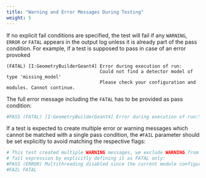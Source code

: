 ```yaml
---
title: "Warning and Error Messages During Testing"
weight: 5
---
```


If no explicit fail conditions are specified, the test will fail if any
`WARNING`, `ERROR` or `FATAL` appears in the output log unless it is
already part of the pass condition. For example, if a test is supposed
to pass in case of an error provoked
```
(FATAL) [I:GeometryBuilderGeant4] Error during execution of run:
                                  Could not find a detector model of type 'missing_model'
                                  Please check your configuration and modules. Cannot continue.
```

The full error message including the `FATAL` has to be provided as pass
condition:

```ini
#PASS (FATAL) [I:GeometryBuilderGeant4] Error during execution of run:\nCould not find a detector model of type 'missing_model'
```

If a test is expected to create multiple error or warning messages which
cannot be matched with a single pass condition, the `#FAIL` parameter
should be set explicitly to avoid matching the respective flags:

```ini
# This test created multiple WARNING messages, we exclude WARNING from the
# fail expression by explicitly defining it as FATAL only:
#PASS (ERROR) Multithreading disabled since the current module configuration does not support it
#FAIL FATAL
```
